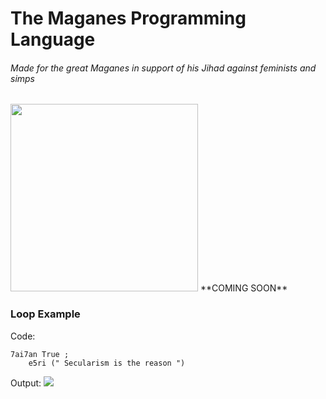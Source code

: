 # **The Maganes Programming Language**
###### *Made for the great Maganes in support of his Jihad against feminists and simps*
<img src="https://i.ibb.co/x1Bf8zM/94qy-Uihg-male-19-cartoon3.png" alt="" width="300" height="300" />
**COMING SOON**


### Loop Example
Code:
```
7ai7an True ;
    e5ri (" Secularism is the reason ")
```
Output:
[![](https://i.ibb.co/SKfsSHN/image.png)](https://i.ibb.co/SKfsSHN/image.png)